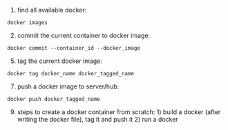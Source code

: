1. find all available docker:
```
docker images
```
2. commit the current container to docker image:
```
docker commit --container_id --docker_image
```
5. tag the current docker image:
```
docker tag docker_name docker_tagged_name
```
7. push a docker image to server/hub:
```
docker push docker_tagged_name
```
9. steps to create a docker container from scratch: 1) build a docker (after writing the docker file), tag it and push it 2) run a docker

